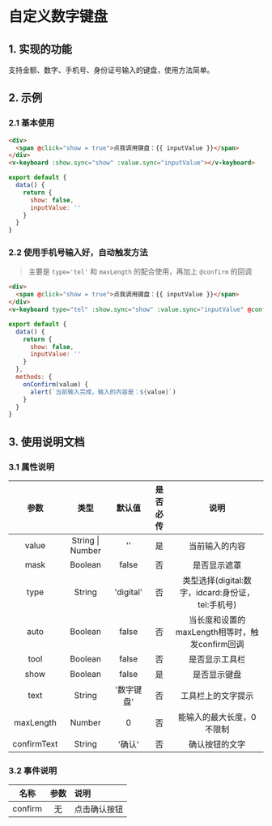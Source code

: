 # 自定义数字键盘

## 1. 实现的功能

支持金额、数字、手机号、身份证号输入的键盘，使用方法简单。

## 2. 示例

### 2.1 基本使用

```html
<div>
  <span @click="show = true">点我调用键盘：{{ inputValue }}</span>
</div>
<v-keyboard :show.sync="show" :value.sync="inputValue"></v-keyboard>
```

```javascript
export default {
  data() {
    return {
      show: false,
      inputValue: ''
    }
  }
}
```

### 2.2 使用手机号输入好，自动触发方法

> 主要是 `type='tel'` 和 `maxLength` 的配合使用，再加上 `@confirm` 的回调

```html
<div>
  <span @click="show = true">点我调用键盘：{{ inputValue }}</span>
</div>
<v-keyboard type="tel" :show.sync="show" :value.sync="inputValue" @confirm="onConfirm" :max-length="11"></v-keyboard>
```

```javascript
export default {
  data() {
    return {
      show: false,
      inputValue: ''
    }
  },
  methods: {
    onConfirm(value) {
      alert(`当前输入完成，输入的内容是：${value}`)
    }
  }
}
```

## 3. 使用说明文档

### 3.1 属性说明

|    参数     |       类型       |   默认值   | 是否必传 |                       说明                        |
| :---------: | :--------------: | :--------: | :------: | :-----------------------------------------------: |
|    value    | String \| Number |     ''     |    是    |                  当前输入的内容                   |
|    mask     |     Boolean      |   false    |    否    |                   是否显示遮罩                    |
|    type     |      String      | 'digital'  |    否    | 类型选择(digital:数字，idcard:身份证，tel:手机号) |
|    auto     |     Boolean      |   false    |    否    |  当长度和设置的maxLength相等时，触发confirm回调   |
|    tool     |     Boolean      |   false    |    否    |                  是否显示工具栏                   |
|    show     |     Boolean      |   false    |    是    |                   是否显示键盘                    |
|    text     |      String      | '数字键盘' |    否    |                工具栏上的文字提示                 |
|  maxLength  |      Number      |     0      |    否    |             能输入的最大长度，0不限制             |
| confirmText |      String      |   '确认'   |    否    |                  确认按钮的文字                   |

### 3.2 事件说明
|  名称   | 参数  | 说明         |
| :-----: | :---: | :----------- |
| confirm |  无   | 点击确认按钮 |
